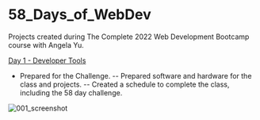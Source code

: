 # 58_Days_of_WebDev
Projects created during The Complete 2022 Web Development Bootcamp course with Angela Yu.


[Day 1 - Developer Tools](https://github.com/Jared-Glenn/58_Days_of_WebDev/tree/main/Days%201-29/001_developer_tools)
* Prepared for the Challenge.
-- Prepared software and hardware for the class and projects.
-- Created a schedule to complete the class, including the 58 day challenge.

![001_screenshot](https://user-images.githubusercontent.com/38020231/197478878-f54df36b-4886-47e9-bc81-b1d0d8f9a9e8.png)
